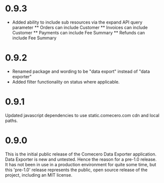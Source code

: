 ﻿<a name="0.9.3"></a>
# 0.9.3

* Added ability to include sub resources via the expand API query parameter
** Orders can include Customer
** Invoices can include Customer
** Payments can include Fee Summary
** Refunds can include Fee Summary

<a name="0.9.2"></a>
# 0.9.2

* Renamed package and wording to be "data export" instead of "data exporter"
* Added filter functionality on status where applicable.

<a name="0.9.1"></a>
# 0.9.1

Updated javascript dependencies to use static.comecero.com cdn and local paths.

<a name="0.9.0"></a>
# 0.9.0

This is the initial public release of the Comecero Data Exporter application. Data Exporter is new and untested. Hence the reason for a pre-1.0 release. It has not been in use in a production environment for quite some time, but this 'pre-1.0' release represents the public, open source release of the project, including an MIT license.

